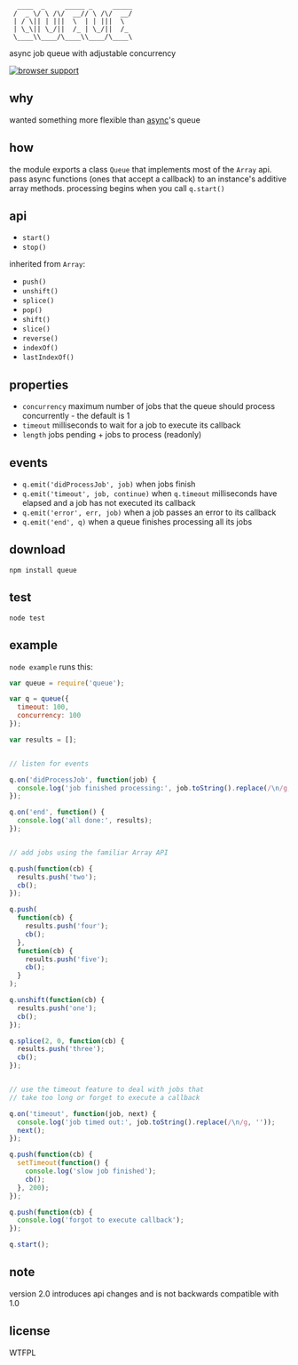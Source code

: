 ```
  ____  _     _____ _     _____
 /  _ \/ \ /\/  __// \ /\/  __/
 | / \|| | |||  \  | | |||  \  
 | \_\|| \_/||  /_ | \_/||  /_ 
 \____\\____/\____\\____/\____\

```
async job queue with adjustable concurrency

[![browser support](http://ci.testling.com/jessetane/queue.png)](http://ci.testling.com/jessetane/queue)

## why
wanted something more flexible than [async](https://github.com/caolan/async#queue)'s queue

## how
the module exports a class `Queue` that implements most of the `Array` api. pass async functions (ones that accept a callback) to an instance's additive array methods. processing begins when you call `q.start()`

## api
* `start()`  
* `stop()`  

inherited from `Array`:
* `push()`  
* `unshift()`  
* `splice()`  
* `pop()`  
* `shift()`  
* `slice()`  
* `reverse()`  
* `indexOf()`  
* `lastIndexOf()`  

## properties
* `concurrency` maximum number of jobs that the queue should process concurrently - the default is 1  
* `timeout` milliseconds to wait for a job to execute its callback  
* `length` jobs pending + jobs to process (readonly)

## events
* `q.emit('didProcessJob', job)` when jobs finish  
* `q.emit('timeout', job, continue)` when `q.timeout` milliseconds have elapsed and a job has not executed its callback  
* `q.emit('error', err, job)` when a job passes an error to its callback  
* `q.emit('end', q)` when a queue finishes processing all its jobs  

## download
`npm install queue`  

## test
`node test`  

## example
`node example` runs this:
```javascript
var queue = require('queue');

var q = queue({
  timeout: 100,
  concurrency: 100
});

var results = [];


// listen for events

q.on('didProcessJob', function(job) {
  console.log('job finished processing:', job.toString().replace(/\n/g, ''));
});

q.on('end', function() {
  console.log('all done:', results);
});


// add jobs using the familiar Array API

q.push(function(cb) {
  results.push('two');
  cb();
});

q.push(
  function(cb) {
    results.push('four');
    cb();
  },
  function(cb) {
    results.push('five');
    cb();
  }
);

q.unshift(function(cb) {
  results.push('one');
  cb();
});

q.splice(2, 0, function(cb) {
  results.push('three');
  cb();
});


// use the timeout feature to deal with jobs that 
// take too long or forget to execute a callback

q.on('timeout', function(job, next) {
  console.log('job timed out:', job.toString().replace(/\n/g, ''));
  next();
});

q.push(function(cb) {
  setTimeout(function() {
    console.log('slow job finished');
    cb();
  }, 200);
});

q.push(function(cb) {
  console.log('forgot to execute callback');
});

q.start();
```

## note
version 2.0 introduces api changes and is not backwards compatible with 1.0

## license
WTFPL
